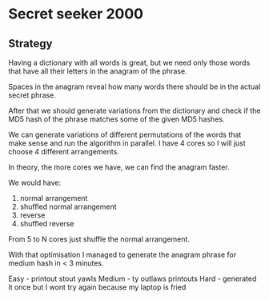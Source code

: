 # Secret seeker 2000

## Strategy
Having a dictionary with all words is great, but we need only those words that have all their letters in the anagram of the phrase.

Spaces in the anagram reveal how many words there should be in the actual secret phrase.

After that we should generate variations from the dictionary and check if the MD5 hash of the phrase matches some of the given MD5 hashes.

We can generate variations of different permutations of the words that make sense and run the algorithm in parallel. I have 4 cores so I will just choose 4 different arrangements.

In theory, the more cores we have, we can find the anagram faster.

We would have:
1. normal arrangement 
2. shuffled normal arrangement
3. reverse
4. shuffled reverse

From 5 to N cores just shuffle the normal arrangement.

With that optimisation I managed to generate the anagram phrase for medium hash in < 3 minutes.

Easy - printout stout yawls
Medium - ty outlaws printouts
Hard - generated it once but I wont try again because my laptop is fried
